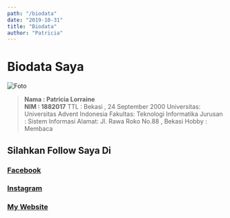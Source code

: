 ```yaml
---
path: "/biodata"
date: "2019-10-31"
title: "Biodata"
author: "Patricia"
---
```


# Biodata Saya


![Foto](https://scontent-sin2-2.xx.fbcdn.net/v/t1.0-9/48952627_2358333837786587_8645801344742981632_n.jpg?_nc_cat=101&_nc_oc=AQnLDSwdtxS0qkXTzHwmd1c91D_XrevGLtCyYw2DOtqq5w-TVboY5aakmHBtc3iYMK0&_nc_ht=scontent-sin2-2.xx&oh=c062113dceb2f291215aa3bd2f0657c8&oe=5E635DE2)
> **Nama : Patricia Lorraine** </br>
**NIM :	1882017**
 TTL	: Bekasi , 24 September 2000
Universitas:	Universitas Advent Indonesia
Fakultas:	Teknologi Informatika
Jurusan : Sistem Informasi
Alamat: Jl. Rawa Roko No.88 , Bekasi
Hobby : Membaca

## Silahkan Follow Saya Di

### [Facebook](https://www.facebook.com/patricia.lora.925) 
### [Instagram](http://instagram.com/lorrainepatricia249) 
### [My Website](https://patriciaayunda.com)





